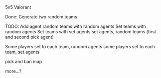 5v5 Valorant

Done:
Generate two random teams

TODO:
Add agent
random teams with random agents
Set teams with random agents
Set teams with set agents
set agents, random teams (first and second pick agent)

Some players set to each team, random agents
some players set to each team, set agents

pick and ban map

more...?
